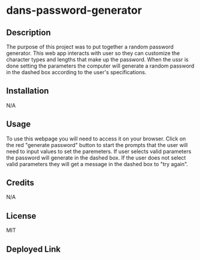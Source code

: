 # dans-password-generator

## Description

The purpose of this project was to put together a random password generator. This web app interacts with user so they can customize the character types and lengths that make up the password. When the ussr is done setting the parameters the computer will generate a random password in the dashed box according to the user's specifications.

## Installation

N/A

## Usage

To use this webpage you will need to access it on your browser. Click on the red "generate password" button to start the prompts that the user will need to input values to set the paremeters. If user selects valid parameters the password will generate in the dashed box. If the user does not select valid parameters they will get a message in the dashed box to "try again".

## Credits

N/A

## License 

MIT

## Deployed Link


